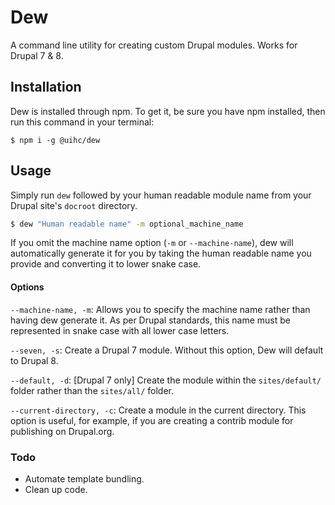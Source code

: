 # Dew
A command line utility for creating custom Drupal modules. Works for Drupal 7 & 8.

## Installation
Dew is installed through npm. To get it, be sure you have npm installed, then run this command in your terminal:
```
$ npm i -g @uihc/dew
```

## Usage
Simply run `dew` followed by your human readable module name from your Drupal site's `docroot` directory.
```bash
$ dew "Human readable name" -m optional_machine_name 
``` 
If you omit the machine name option (`-m` or `--machine-name`), dew will automatically generate it for you by taking the human readable name you provide and converting it to lower snake case. 

#### Options
`--machine-name, -m`:
  Allows you to specify the machine name rather than having dew generate it. As per Drupal standards, this name must be represented in snake case with all lower case letters.

`--seven, -s`:
  Create a Drupal 7 module. Without this option, Dew will default to Drupal 8.  

`--default, -d`:
  [Drupal 7 only] Create the module within the `sites/default/` folder rather than the `sites/all/` folder.
  
`--current-directory, -c`:
  Create a module in the current directory. This option is useful, for example, if you are creating a contrib module for publishing on Drupal.org. 
  
  
### Todo
- Automate template bundling.
- Clean up code.
